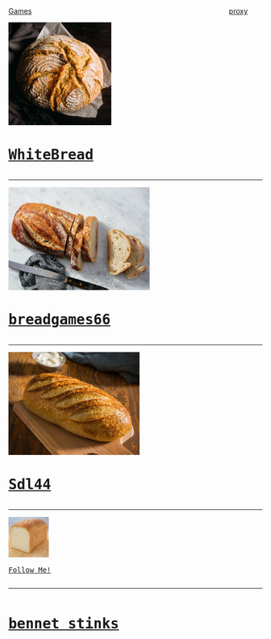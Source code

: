 

<html>
<body>
<p1>
  <a href="https://sourdoughlover.github.io/Gamis/">Games</a> ⠀⠀⠀⠀⠀⠀⠀⠀⠀⠀⠀⠀⠀⠀ ⠀⠀⠀⠀⠀⠀⠀⠀⠀⠀⠀⠀⠀⠀⠀⠀⠀⠀⠀ ⠀⠀⠀⠀<a href="https://5dqqmx.sse-0.codesandbox.io/proxy/https://us13.proxysite.com/process.php?d=J8kSoNNegJn5CWgL1hQSybj0mQ%3D%3D&b=9">proxy</a>
<pre><img src="IMG_0259.jpeg" width="204" height="204">
<h1><a href="https://sourdoughlover.github.io/WhiteBread/">WhiteBread</a></h1></pre>
<hr>
<pre><img src="IMG_0248.jpeg" width="280" height="204">
<h1><a href="https://sourdoughlover.github.io/Breadgames66/">breadgames66</a></h1></pre>
<hr>
<pre><img src="IMG_0171.jpeg" width="260" height="204">
<h1><a href="https://sourdoughlover.github.io/Sdl44/">Sdl44</a></h1></pre>
<hr>
<pre><img src="IMG_0172.jpeg" width="80" height="80">
<p><a href="https://github.com/sourdoughlover/">Follow Me!</a></p></pre>
<hr>
<pre><h1><a href="https://sourdoughlover.github.io/Benett-stinks/">bennet stinks</a></h1></pre>
</body>
</html>
